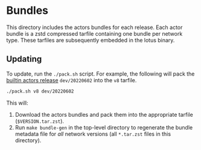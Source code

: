 # Bundles

This directory includes the actors bundles for each release. Each actor bundle is a zstd compressed
tarfile containing one bundle per network type. These tarfiles are subsequently embedded in the
lotus binary.

## Updating

To update, run the `./pack.sh` script. For example, the following will pack the [builtin actors release](https://github.com/filecoin-project/builtin-actors/releases) `dev/20220602` into the `v8` tarfile.

```bash
./pack.sh v8 dev/20220602
```

This will:

1. Download the actors bundles and pack them into the appropriate tarfile (`$VERSION.tar.zst`).
2. Run `make bundle-gen` in the top-level directory to regenerate the bundle metadata file for _all_ network versions (all `*.tar.zst` files in this directory).
